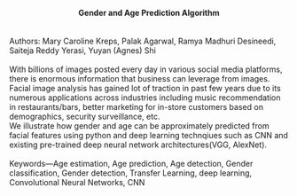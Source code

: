<b><center>Gender and Age Prediction Algorithm</b></center>
<br>
<br>
Authors: Mary Caroline Kreps, Palak Agarwal, Ramya Madhuri Desineedi, Saiteja Reddy Yerasi, Yuyan (Agnes) Shi
<br>
</br>
With billions of images posted every day in various social media platforms, there is enormous information that business can leverage from images. Facial image analysis has gained lot of traction in past few years due to its numerous applications across industries including music recommendation in restaurants/bars, better marketing for in-store customers based on demographics, security surveillance, etc.
<br>
We illustrate how gender and age can be approximately predicted from facial features using python and deep learning technqiues such as CNN and existing pre-trained deep neural network architectures(VGG, AlexNet).
</br>
<br>
Keywords—Age estimation, Age prediction, Age detection, Gender classification, Gender detection, Transfer Learning, deep learning, Convolutional Neural Networks, CNN 
</br>
